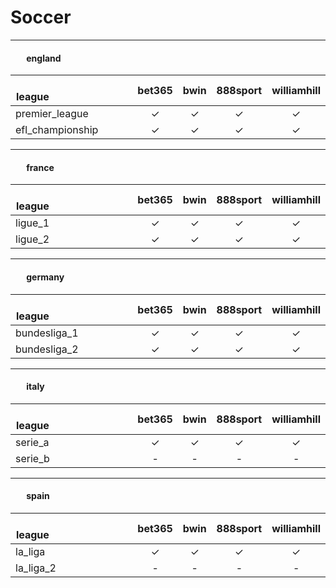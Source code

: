 # Soccer

---
#### <span class="flag-icon flag-icon-gb-eng" style="margin:6px"></span> &nbsp; &nbsp; england
| &nbsp; &nbsp; &nbsp; &nbsp; &nbsp; &nbsp; &nbsp; &nbsp; &nbsp; &nbsp; &nbsp; &nbsp; &nbsp; &nbsp; &nbsp; league&nbsp; &nbsp; &nbsp; &nbsp; &nbsp; &nbsp; &nbsp; &nbsp; &nbsp; &nbsp; &nbsp; &nbsp; &nbsp; &nbsp; &nbsp;  | bet365 | bwin | 888sport | williamhill |
|-|:-:|:-:|:-:|:-:|
|premier_league|✓|✓|✓|✓|
|efl_championship|✓|✓|✓|✓|

---
#### <span class="flag-icon flag-icon-fr" style="margin:6px"></span> &nbsp; &nbsp; france
| &nbsp; &nbsp; &nbsp; &nbsp; &nbsp; &nbsp; &nbsp; &nbsp; &nbsp; &nbsp; &nbsp; &nbsp; &nbsp; &nbsp; &nbsp; league&nbsp; &nbsp; &nbsp; &nbsp; &nbsp; &nbsp; &nbsp; &nbsp; &nbsp; &nbsp; &nbsp; &nbsp; &nbsp; &nbsp; &nbsp;  | bet365 | bwin | 888sport | williamhill |
|-|:-:|:-:|:-:|:-:|
|ligue_1|✓|✓|✓|✓|
|ligue_2|✓|✓|✓|✓|

---
#### <span class="flag-icon flag-icon-de" style="margin:6px"></span> &nbsp; &nbsp; germany
| &nbsp; &nbsp; &nbsp; &nbsp; &nbsp; &nbsp; &nbsp; &nbsp; &nbsp; &nbsp; &nbsp; &nbsp; &nbsp; &nbsp; &nbsp; league&nbsp; &nbsp; &nbsp; &nbsp; &nbsp; &nbsp; &nbsp; &nbsp; &nbsp; &nbsp; &nbsp; &nbsp; &nbsp; &nbsp; &nbsp;  | bet365 | bwin | 888sport | williamhill |
|-|:-:|:-:|:-:|:-:|
|bundesliga_1|✓|✓|✓|✓|
|bundesliga_2|✓|✓|✓|✓|

---
#### <span class="flag-icon flag-icon-it" style="margin:6px"></span> &nbsp; &nbsp; italy
| &nbsp; &nbsp; &nbsp; &nbsp; &nbsp; &nbsp; &nbsp; &nbsp; &nbsp; &nbsp; &nbsp; &nbsp; &nbsp; &nbsp; &nbsp; league&nbsp; &nbsp; &nbsp; &nbsp; &nbsp; &nbsp; &nbsp; &nbsp; &nbsp; &nbsp; &nbsp; &nbsp; &nbsp; &nbsp; &nbsp;  | bet365 | bwin | 888sport | williamhill |
|-|:-:|:-:|:-:|:-:|
|serie_a|✓|✓|✓|✓|
|serie_b|-|-|-|-|

---
#### <span class="flag-icon flag-icon-es" style="margin:6px"></span> &nbsp; &nbsp; spain
| &nbsp; &nbsp; &nbsp; &nbsp; &nbsp; &nbsp; &nbsp; &nbsp; &nbsp; &nbsp; &nbsp; &nbsp; &nbsp; &nbsp; &nbsp; league&nbsp; &nbsp; &nbsp; &nbsp; &nbsp; &nbsp; &nbsp; &nbsp; &nbsp; &nbsp; &nbsp; &nbsp; &nbsp; &nbsp; &nbsp;  | bet365 | bwin | 888sport | williamhill |
|-|:-:|:-:|:-:|:-:|
|la_liga|✓|✓|✓|✓|
|la_liga_2|-|-|-|-|
